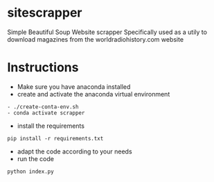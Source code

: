 # sitescrapper
Simple Beautiful Soup Website scrapper
Specifically used as a utily to download magazines from the worldradiohistory.com website

# Instructions
- Make sure you have anaconda installed
- create and activate the anaconda virtual environment
```
- ./create-conta-env.sh
- conda activate scrapper
```
- install the requirements
```
pip install -r requirements.txt
```
- adapt the code according to your needs
- run the code
```
python index.py
```
